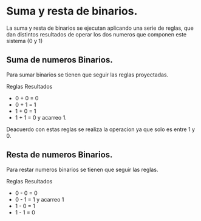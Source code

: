 # Suma y resta de binarios.

La suma y resta de binarios se ejecutan aplicando una serie de reglas, que dan distintos resultados de operar los dos numeros que componen este sistema (0 y 1)

## Suma de numeros Binarios.

Para sumar binarios se tienen que seguir las reglas proyectadas.

Reglas	Resultados
* 0 + 0 =	0
* 0 + 1 =	1
* 1 + 0 =	1
* 1 + 1 =	0 y acarreo 1.

Deacuerdo con estas reglas se realiza la operacion ya que solo es entre 1 y 0.


## Resta de numeros Binarios.

Para restar numeros binarios se tienen que seguir las reglas.

Reglas	Resultados
* 0 - 0 =	0
* 0 - 1 =	1 y acarreo 1
* 1 - 0 =	1
* 1 - 1 =	0

